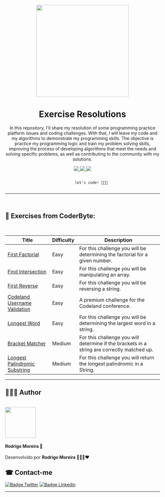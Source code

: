 
<p align="center">
    <img height="300px" src="https://cdn.hashnode.com/res/hashnode/image/upload/v1617069698175/vULaFQ2Le.png"> 
</p>

<h1 align="center">Exercise Resolutions</h1>

<p align="center">In this repository, I'll share my resolution of some programming practice platform issues and coding challenges. With that, I will leave my code and my algorithms to demonstrate my programming skills. The objective is practice my programming logic and train my problem solving skills, improving the process of developing algorithms that meet the needs and solving specific problems, as well as contributing to the community with my solutions.</p>

<p align="center">
    <a href="https://github.com/RodrigoMoreiraDaSilva/Layout-Do-Netflix/issues">
        <img src="https://img.shields.io/github/issues/RodrigoMoreiraDaSilva/Exercises-resolutions?color=blueviolet&style=for-the-badge&labelColor=d3b1e2">
    </a>
    <a href="https://github.com/RodrigoMoreiraDaSilva/Layout-Do-Netflix/network">
        <img src="https://img.shields.io/github/forks/RodrigoMoreiraDaSilva/Exercises-resolutions?style=for-the-badge&labelColor=93deed">
    </a>
    <a href="https://github.com/RodrigoMoreiraDaSilva/Layout-Do-Netflix/stargazers">
        <img src="https://img.shields.io/github/stars/RodrigoMoreiraDaSilva/Exercises-resolutions?color=34c607&style=for-the-badge&labelColor=8aea8f">
    </a>
</p>

<p align="center">
    <code>
        let's code! 🚀🚀🚀
    </code>
</p>

****

<br/>

## 👾 Exercises from CoderByte:

<br/>

Title           | Difficulty        | Description
----------------|-------------------|------------
[First Factorial](resolutions/FirstFactorial) | Easy              | For this challenge you will be determining the factorial for a given number.
[Find Intersection](resolutions/FindIntersection) | Easy | For this challenge you will be manipulating an array.
[First Reverse](resolutions/FirstReverse) | Easy | For this challenge you will be reversing a string.
[Codeland Username Validation](resolutions/CodelandUsernameValidation) | Easy | A premium challenge for the Codeland conference.
[Longest Word]() | Easy | For this challenge you will be determining the largest word in a string.
[Bracket Matcher]() | Medium | For this challenge you will determine if the brackets in a string are correctly matched up.
[Longest Palindromic Substring]() | Medium | For this challenge you will return the longest palindromic in a String. 

****

## 👨🏽‍💻 Author

<br/>

<img src="https://avatars.githubusercontent.com/u/78985382?s=460&u=421fd89ba15c63b87559a53804a6b850f5890575&v=4" height="100px">

#### Rodrigo Moreira 🌠
<p> Desenvolvido por <b>Rodrigo Moreira  👨🏽‍💼❤️ </b></p>

## ☎ Contact-me

[![Badge Twitter](https://img.shields.io/badge/Twitter-1DA1F2?style=for-the-badge&logo=twitter&logoColor=white)](https://twitter.com/psrodrigs)
[![Badge Linkedin](https://img.shields.io/badge/LinkedIn-0077B5?style=for-the-badge&logo=linkedin&logoColor=white)](https://www.linkedin.com/in/rodrigo-m0reira-da-silva/)

****